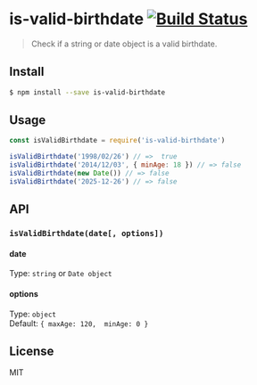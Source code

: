 # is-valid-birthdate [![Build Status](https://travis-ci.org/diessica/is-valid-birthdate.svg?branch=master)](https://travis-ci.org/diessica/is-valid-birthdate)

> Check if a string or date object is a valid birthdate.

## Install

```sh
$ npm install --save is-valid-birthdate
```

## Usage

```js
const isValidBirthdate = require('is-valid-birthdate')

isValidBirthdate('1998/02/26') // =>  true
isValidBirthdate('2014/12/03', { minAge: 18 }) // => false
isValidBirthdate(new Date()) // => false
isValidBirthdate('2025-12-26') // => false
```

## API
### `isValidBirthdate(date[, options])`

#### date
Type: `string` or `Date object`

#### options
Type: `object` <br />
Default: `{ maxAge: 120,  minAge: 0 }`

## License

MIT
